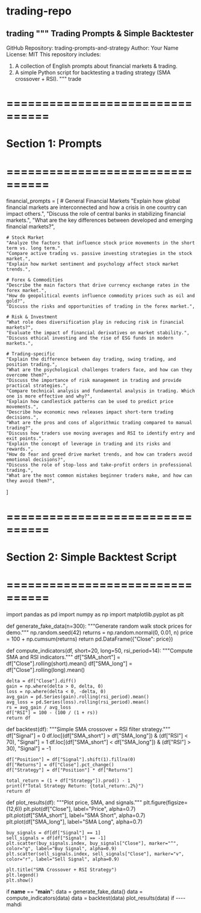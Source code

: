 # trading-repo
trading
"""
Trading Prompts & Simple Backtester
-----------------------------------

GitHub Repository: trading-prompts-and-strategy
Author: Your Name
License: MIT
This repository includes:
1. A collection of English prompts about financial markets & trading.
2. A simple Python script for backtesting a trading strategy (SMA crossover + RSI).
"""
trade
# ================================
# Section 1: Prompts
# ================================

financial_prompts = [
    # General Financial Markets
    "Explain how global financial markets are interconnected and how a crisis in one country can impact others.",
    "Discuss the role of central banks in stabilizing financial markets.",
    "What are the key differences between developed and emerging financial markets?",

    # Stock Market
    "Analyze the factors that influence stock price movements in the short term vs. long term.",
    "Compare active trading vs. passive investing strategies in the stock market.",
    "Explain how market sentiment and psychology affect stock market trends.",

    # Forex & Commodities
    "Describe the main factors that drive currency exchange rates in the forex market.",
    "How do geopolitical events influence commodity prices such as oil and gold?",
    "Discuss the risks and opportunities of trading in the forex market.",

    # Risk & Investment
    "What role does diversification play in reducing risk in financial markets?",
    "Evaluate the impact of financial derivatives on market stability.",
    "Discuss ethical investing and the rise of ESG funds in modern markets.",

    # Trading-specific
    "Explain the difference between day trading, swing trading, and position trading.",
    "What are the psychological challenges traders face, and how can they overcome them?",
    "Discuss the importance of risk management in trading and provide practical strategies.",
    "Compare technical analysis and fundamental analysis in trading. Which one is more effective and why?",
    "Explain how candlestick patterns can be used to predict price movements.",
    "Describe how economic news releases impact short-term trading decisions.",
    "What are the pros and cons of algorithmic trading compared to manual trading?",
    "Discuss how traders use moving averages and RSI to identify entry and exit points.",
    "Explain the concept of leverage in trading and its risks and rewards.",
    "How do fear and greed drive market trends, and how can traders avoid emotional decisions?",
    "Discuss the role of stop-loss and take-profit orders in professional trading.",
    "What are the most common mistakes beginner traders make, and how can they avoid them?",
]

# ================================
# Section 2: Simple Backtest Script
# ================================

import pandas as pd
import numpy as np
import matplotlib.pyplot as plt

def generate_fake_data(n=300):
    """Generate random walk stock prices for demo."""
    np.random.seed(42)
    returns = np.random.normal(0, 0.01, n)
    price = 100 + np.cumsum(returns)
    return pd.DataFrame({"Close": price})

def compute_indicators(df, short=20, long=50, rsi_period=14):
    """Compute SMA and RSI indicators."""
    df["SMA_short"] = df["Close"].rolling(short).mean()
    df["SMA_long"] = df["Close"].rolling(long).mean()

    delta = df["Close"].diff()
    gain = np.where(delta > 0, delta, 0)
    loss = np.where(delta < 0, -delta, 0)
    avg_gain = pd.Series(gain).rolling(rsi_period).mean()
    avg_loss = pd.Series(loss).rolling(rsi_period).mean()
    rs = avg_gain / avg_loss
    df["RSI"] = 100 - (100 / (1 + rs))
    return df

def backtest(df):
    """Simple SMA crossover + RSI filter strategy."""
    df["Signal"] = 0
    df.loc[(df["SMA_short"] > df["SMA_long"]) & (df["RSI"] < 70), "Signal"] = 1
    df.loc[(df["SMA_short"] < df["SMA_long"]) & (df["RSI"] > 30), "Signal"] = -1

    df["Position"] = df["Signal"].shift(1).fillna(0)
    df["Returns"] = df["Close"].pct_change()
    df["Strategy"] = df["Position"] * df["Returns"]

    total_return = (1 + df["Strategy"]).prod() - 1
    print(f"Total Strategy Return: {total_return:.2%}")
    return df

def plot_results(df):
    """Plot price, SMA, and signals."""
    plt.figure(figsize=(12,6))
    plt.plot(df["Close"], label="Price", alpha=0.7)
    plt.plot(df["SMA_short"], label="SMA Short", alpha=0.7)
    plt.plot(df["SMA_long"], label="SMA Long", alpha=0.7)

    buy_signals = df[df["Signal"] == 1]
    sell_signals = df[df["Signal"] == -1]
    plt.scatter(buy_signals.index, buy_signals["Close"], marker="^", color="g", label="Buy Signal", alpha=0.9)
    plt.scatter(sell_signals.index, sell_signals["Close"], marker="v", color="r", label="Sell Signal", alpha=0.9)

    plt.title("SMA Crossover + RSI Strategy")
    plt.legend()
    plt.show()

if __name__ == "__main__":
    data = generate_fake_data()
    data = compute_indicators(data)
    data = backtest(data)
    plot_results(data)
if ---- mahdi

